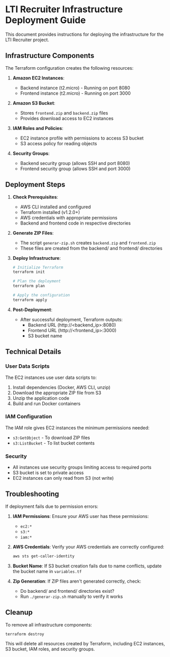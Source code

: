 # LTI Recruiter Infrastructure Deployment Guide

This document provides instructions for deploying the infrastructure for the LTI Recruiter project.

## Infrastructure Components

The Terraform configuration creates the following resources:

1. **Amazon EC2 Instances**:
   - Backend instance (t2.micro) - Running on port 8080
   - Frontend instance (t2.micro) - Running on port 3000

2. **Amazon S3 Bucket**:
   - Stores `frontend.zip` and `backend.zip` files
   - Provides download access to EC2 instances

3. **IAM Roles and Policies**:
   - EC2 instance profile with permissions to access S3 bucket
   - S3 access policy for reading objects

4. **Security Groups**:
   - Backend security group (allows SSH and port 8080)
   - Frontend security group (allows SSH and port 3000)

## Deployment Steps

1. **Check Prerequisites**:
   - AWS CLI installed and configured
   - Terraform installed (v1.2.0+)
   - AWS credentials with appropriate permissions
   - Backend and frontend code in respective directories

2. **Generate ZIP Files**:
   - The script `generar-zip.sh` creates `backend.zip` and `frontend.zip`
   - These files are created from the backend/ and frontend/ directories

3. **Deploy Infrastructure**:
   ```bash
   # Initialize Terraform
   terraform init
   
   # Plan the deployment
   terraform plan
   
   # Apply the configuration
   terraform apply
   ```

4. **Post-Deployment**:
   - After successful deployment, Terraform outputs:
     - Backend URL (http://<backend_ip>:8080)
     - Frontend URL (http://<frontend_ip>:3000)
     - S3 bucket name

## Technical Details

### User Data Scripts

The EC2 instances use user data scripts to:
1. Install dependencies (Docker, AWS CLI, unzip)
2. Download the appropriate ZIP file from S3
3. Unzip the application code
4. Build and run Docker containers

### IAM Configuration

The IAM role gives EC2 instances the minimum permissions needed:
- `s3:GetObject` - To download ZIP files
- `s3:ListBucket` - To list bucket contents

### Security

- All instances use security groups limiting access to required ports
- S3 bucket is set to private access
- EC2 instances can only read from S3 (not write)

## Troubleshooting

If deployment fails due to permission errors:

1. **IAM Permissions**: Ensure your AWS user has these permissions:
   - `ec2:*`
   - `s3:*`
   - `iam:*`

2. **AWS Credentials**: Verify your AWS credentials are correctly configured:
   ```bash
   aws sts get-caller-identity
   ```

3. **Bucket Name**: If S3 bucket creation fails due to name conflicts, update the bucket name in `variables.tf`

4. **Zip Generation**: If ZIP files aren't generated correctly, check:
   - Do backend/ and frontend/ directories exist?
   - Run `./generar-zip.sh` manually to verify it works

## Cleanup

To remove all infrastructure components:

```bash
terraform destroy
```

This will delete all resources created by Terraform, including EC2 instances, S3 bucket, IAM roles, and security groups. 